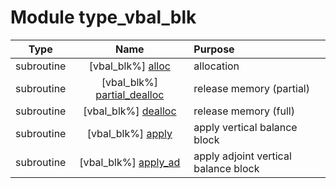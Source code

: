 # Module type_vbal_blk

| Type | Name | Purpose |
| :--: | :--: | :---------- |
| subroutine | [vbal_blk%] [alloc](https://github.com/JCSDA/saber/src/saber/bump/type_vbal_blk.F90#L40) | allocation |
| subroutine | [vbal_blk%] [partial_dealloc](https://github.com/JCSDA/saber/src/saber/bump/type_vbal_blk.F90#L69) | release memory (partial) |
| subroutine | [vbal_blk%] [dealloc](https://github.com/JCSDA/saber/src/saber/bump/type_vbal_blk.F90#L87) | release memory (full) |
| subroutine | [vbal_blk%] [apply](https://github.com/JCSDA/saber/src/saber/bump/type_vbal_blk.F90#L104) | apply vertical balance block |
| subroutine | [vbal_blk%] [apply_ad](https://github.com/JCSDA/saber/src/saber/bump/type_vbal_blk.F90#L148) | apply adjoint vertical balance block |

